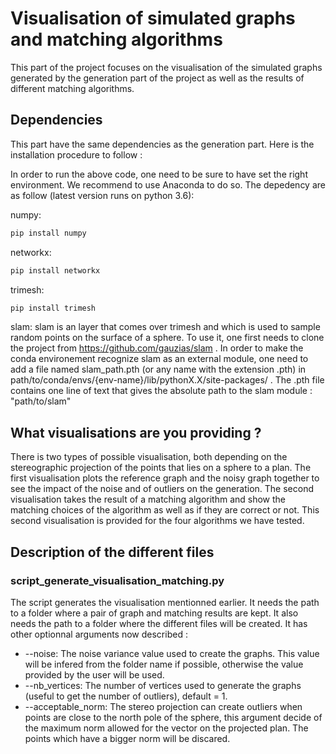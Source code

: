 # Visualisation of simulated graphs and matching algorithms

This part of the project focuses on the visualisation of the simulated graphs generated by the generation part of the project as well as the results of different matching algorithms.

## Dependencies

This part have the same dependencies as the generation part. Here is the installation procedure to follow :


In order to run the above code, one need to be sure to have set the right environment. We recommend to use Anaconda to do so. The depedency are as follow (latest version runs on python 3.6):

numpy:
```sh
pip install numpy
```

networkx:
```sh
pip install networkx
```

trimesh:
```sh
pip install trimesh
```

slam:
slam is an layer that comes over trimesh and which is used to sample random points on the surface of a sphere. To use it, one first needs to clone the project from https://github.com/gauzias/slam . 
In order to make the conda environement recognize slam as an external module, one need to add a file named slam_path.pth (or any name with the extension .pth) in path/to/conda/envs/{env-name}/lib/pythonX.X/site-packages/ .  The .pth file contains one line of text that gives the absolute path to the slam module : "path/to/slam" 


## What visualisations are you providing ?

There is two types of possible visualisation, both depending on the stereographic projection of the points that lies on a sphere to a plan. The first visualisation plots the reference graph and the noisy graph together to see the impact of the noise and of outliers on the generation. The second visualisation takes the result of a matching algorithm and show the matching choices of the algorithm as well as if they are correct or not. This second visualisation is provided for the four algorithms we have tested.

## Description of the different files

### script_generate_visualisation_matching.py

The script generates the visualisation mentionned earlier. It needs the path to a folder where a pair of graph and matching results are kept. It also needs the path to a folder where the different files will be created. It has other optionnal arguments now described :
* --noise: The noise variance value used to create the graphs. This value will be infered from the folder name if possible, otherwise the value provided by the user will be used.
* --nb_vertices: The number of vertices used to generate the graphs (useful to get the number of outliers), default = 1.
* --acceptable_norm: The stereo projection can create outliers when points are close to the north pole of the sphere, this argument decide of the maximum norm allowed for the vector on the projected plan. The points which have a bigger norm will be discared.

